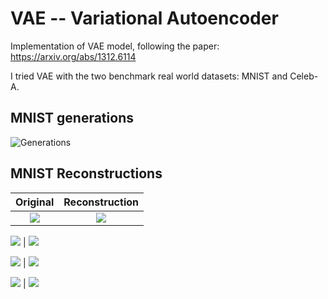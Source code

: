 # VAE -- Variational Autoencoder

Implementation of VAE model, following the paper: https://arxiv.org/abs/1312.6114

I tried VAE with the two benchmark real world datasets: MNIST and Celeb-A.

## MNIST generations

![Generations](https://github.com/PrateekMunjal/VAE/blob/master/MNIST/generations.gif)



## MNIST Reconstructions

Original            |  Reconstruction
:-------------------------:|:-------------------------:
![](https://github.com/PrateekMunjal/VAE/blob/master/MNIST/op-real/original_new_vae-0.png)  |  ![](https://github.com/PrateekMunjal/VAE/blob/master/MNIST/op-recons/reconstructed_new_vae-0.png)

![](https://github.com/PrateekMunjal/VAE/blob/master/MNIST/op-real/original_new_vae-20.png)  |  ![](https://github.com/PrateekMunjal/VAE/blob/master/MNIST/op-recons/reconstructed_new_vae-20.png)

![](https://github.com/PrateekMunjal/VAE/blob/master/MNIST/op-real/original_new_vae-60.png)  |  ![](https://github.com/PrateekMunjal/VAE/blob/master/MNIST/op-recons/reconstructed_new_vae-60.png)

![](https://github.com/PrateekMunjal/VAE/blob/master/MNIST/op-real/original_new_vae-95.png)  |  ![](https://github.com/PrateekMunjal/VAE/blob/master/MNIST/op-recons/reconstructed_new_vae-95.png)
